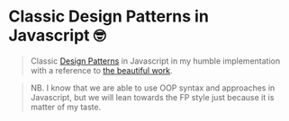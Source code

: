 # Classic Design Patterns in Javascript 🤓

> Classic [Design Patterns](https://www.amazon.com/Design-Patterns-Object-Oriented-Addison-Wesley-Professional-ebook/dp/B000SEIBB8)
> in Javascript in my humble implementation with a reference to [the beautiful work](http://mishadoff.com/blog/clojure-design-patterns/).

> NB. I know that we are able to use OOP syntax and approaches in Javascript, but we will lean towards the FP style just
> because it is matter of my taste.
